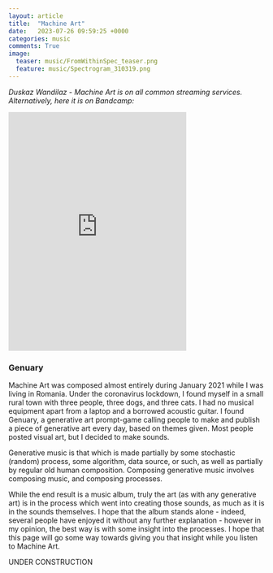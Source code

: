 ```yaml
---
layout: article
title:  "Machine Art"
date:   2023-07-26 09:59:25 +0000
categories: music
comments: True
image:
  teaser: music/FromWithinSpec_teaser.png
  feature: music/Spectrogram_310319.png
---
```


*Duskaz Wandilaz - Machine Art is on all common streaming services. Alternatively, here it is on Bandcamp:*

<iframe style="border: 0; width: 350px; height: 470px;" src="https://bandcamp.com/EmbeddedPlayer/album=3443678829/size=large/bgcol=ffffff/linkcol=0687f5/tracklist=false/transparent=true/" seamless><a href="https://duskazwandilaz.bandcamp.com/album/machine-art">Machine Art by Duskaz Wandilaz</a></iframe>

### Genuary

Machine Art was composed almost entirely during January 2021 while I was living in Romania. Under the coronavirus lockdown, I found myself in a small rural town with three people, three dogs, and three cats. I had no musical equipment apart from a laptop and a borrowed acoustic guitar. I found Genuary, a generative art prompt-game calling people to make and publish a piece of generative art every day, based on themes given. Most people posted visual art, but I decided to make sounds.

Generative music is that which is made partially by some stochastic (random) process, some algorithm, data source, or such, as well as partially by regular old human composition. Composing generative music involves composing music, and composing processes.

While the end result is a music album, truly the art (as with any generative art) is in the process which went into creating those sounds, as much as it is in the sounds themselves. I hope that the album stands alone - indeed, several people have enjoyed it without any further explanation - however in my opinion, the best way is with some insight into the processes. I hope that this page will go some way towards giving you that insight while you listen to Machine Art.

UNDER CONSTRUCTION

